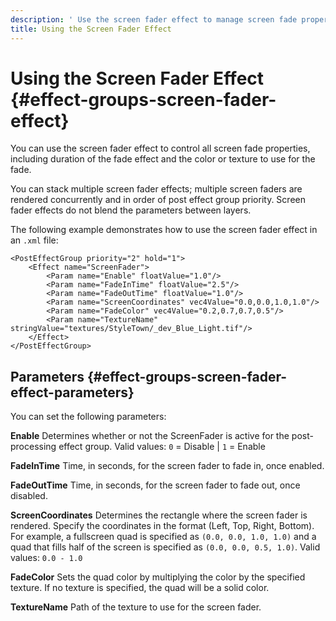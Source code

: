 ```yaml
---
description: ' Use the screen fader effect to manage screen fade properties in &ALYlong;. '
title: Using the Screen Fader Effect
---
```

# Using the Screen Fader Effect {#effect-groups-screen-fader-effect}

You can use the screen fader effect to control all screen fade properties, including duration of the fade effect and the color or texture to use for the fade\.

You can stack multiple screen fader effects; multiple screen faders are rendered concurrently and in order of post effect group priority\. Screen fader effects do not blend the parameters between layers\.

The following example demonstrates how to use the screen fader effect in an `.xml` file:

```
<PostEffectGroup priority="2" hold="1">
    <Effect name="ScreenFader">
        <Param name="Enable" floatValue="1.0"/>
        <Param name="FadeInTime" floatValue="2.5"/>
        <Param name="FadeOutTime" floatValue="1.0"/>
        <Param name="ScreenCoordinates" vec4Value="0.0,0.0,1.0,1.0"/>
        <Param name="FadeColor" vec4Value="0.2,0.7,0.7,0.5"/>
        <Param name="TextureName" stringValue="textures/StyleTown/_dev_Blue_Light.tif"/>
    </Effect>
</PostEffectGroup>
```

## Parameters {#effect-groups-screen-fader-effect-parameters}

You can set the following parameters:

**Enable**
Determines whether or not the ScreenFader is active for the post\-processing effect group\.
Valid values: `0` = Disable \| `1` = Enable

**FadeInTime**
Time, in seconds, for the screen fader to fade in, once enabled\.

**FadeOutTime**
Time, in seconds, for the screen fader to fade out, once disabled\.

**ScreenCoordinates**
Determines the rectangle where the screen fader is rendered\. Specify the coordinates in the format \(Left, Top, Right, Bottom\)\. For example, a fullscreen quad is specified as `(0.0, 0.0, 1.0, 1.0)` and a quad that fills half of the screen is specified as `(0.0, 0.0, 0.5, 1.0)`\.
Valid values: `0.0 - 1.0`

**FadeColor**
Sets the quad color by multiplying the color by the specified texture\. If no texture is specified, the quad will be a solid color\.

**TextureName**
Path of the texture to use for the screen fader\.